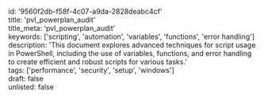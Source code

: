 id: '9560f2db-f58f-4c07-a9da-2828deabc4cf'  
title: 'pvl_powerplan_audit'  
title_meta: 'pvl_powerplan_audit'  
keywords: ['scripting', 'automation', 'variables', 'functions', 'error handling']  
description: 'This document explores advanced techniques for script usage in PowerShell, including the use of variables, functions, and error handling to create efficient and robust scripts for various tasks.'  
tags: ['performance', 'security', 'setup', 'windows']  
draft: false  
unlisted: false  



